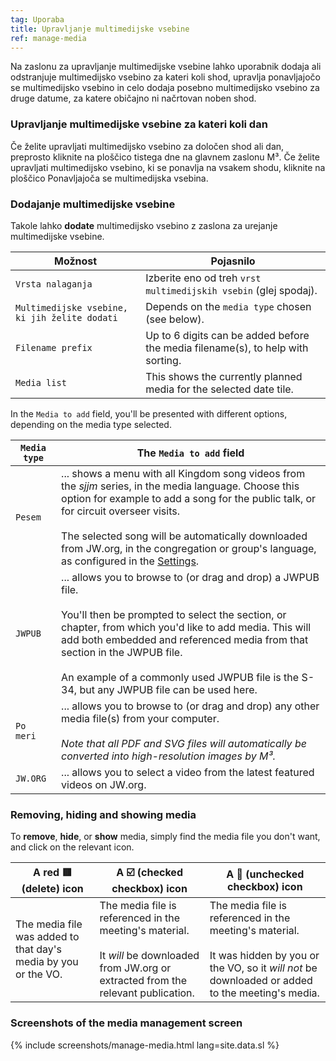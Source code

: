 ```yaml
---
tag: Uporaba
title: Upravljanje multimedijske vsebine
ref: manage-media
---
```


Na zaslonu za upravljanje multimedijske vsebine lahko uporabnik dodaja ali odstranjuje multimedijsko vsebino za kateri koli shod, upravlja ponavljajočo se multimedijsko vsebino in celo dodaja posebno multimedijsko vsebino za druge datume, za katere običajno ni načrtovan noben shod.

### Upravljanje multimedijske vsebine za kateri koli dan

Če želite upravljati multimedijsko vsebino za določen shod ali dan, preprosto kliknite na ploščico tistega dne na glavnem zaslonu M³. Če želite upravljati multimedijsko vsebino, ki se ponavlja na vsakem shodu, kliknite na ploščico Ponavljajoča se multimedijska vsebina.

### Dodajanje multimedijske vsebine

Takole lahko **dodate** multimedijsko vsebino z zaslona za urejanje multimedijske vsebine.

| Možnost                                       | Pojasnilo                                                                       |
| --------------------------------------------- | ------------------------------------------------------------------------------- |
| `Vrsta nalaganja`                             | Izberite eno od treh `vrst multimedijskih vsebin` (glej spodaj).                |
| `Multimedijske vsebine, ki jih želite dodati` | Depends on the `media type` chosen (see below).                                 |
| `Filename prefix`                             | Up to 6 digits can be added before the media filename(s), to help with sorting. |
| `Media list`                                  | This shows the currently planned media for the selected date tile.              |

In the `Media to add` field, you'll be presented with different options, depending on the media type selected.

| `Media type` | The `Media to add` field                                                                                                                                                                                                                                                                                                                                                                    |
| ------------ | ------------------------------------------------------------------------------------------------------------------------------------------------------------------------------------------------------------------------------------------------------------------------------------------------------------------------------------------------------------------------------------------- |
| `Pesem`      | ... shows a menu with all Kingdom song videos from the *sjjm* series, in the media language. Choose this option for example to add a song for the public talk, or for circuit overseer visits. <br><br> The selected song will be automatically downloaded from JW.org, in the congregation or group's language, as configured in the [Settings]({{page.lang}}/#configuration). |
| `JWPUB`      | ... allows you to browse to (or drag and drop) a JWPUB file. <br><br> You'll then be prompted to select the section, or chapter, from which you'd like to add media. This will add both embedded and referenced media from that section in the JWPUB file. <br><br> An example of a commonly used JWPUB file is the S-34, but any JWPUB file can be used here.      |
| `Po meri`    | ... allows you to browse to (or drag and drop) any other media file(s) from your computer. <br><br> *Note that all PDF and SVG files will automatically be converted into high-resolution images by M³.*                                                                                                                                                                        |
| `JW.ORG`     | ... allows you to select a video from the latest featured videos on JW.org.                                                                                                                                                                                                                                                                                                                 |

### Removing, hiding and showing media

To **remove**, **hide**, or **show** media, simply find the media file you don't want, and click on the relevant icon.

| A red 🟥 (delete) icon                                          | A ☑️ (checked checkbox) icon                                                                                                                                 | A 🔲 (unchecked checkbox) icon                                                                                                                                                |
| -------------------------------------------------------------- | ------------------------------------------------------------------------------------------------------------------------------------------------------------ | ---------------------------------------------------------------------------------------------------------------------------------------------------------------------------- |
| The media file was added to that day's media by you or the VO. | The media file is referenced in the meeting's material. <br><br> It *will* be downloaded from JW.org or extracted from the relevant publication. | The media file is referenced in the meeting's material. <br><br> It was hidden by you or the VO, so it *will not* be downloaded or added to the meeting's media. |

### Screenshots of the media management screen

{% include screenshots/manage-media.html lang=site.data.sl %}
